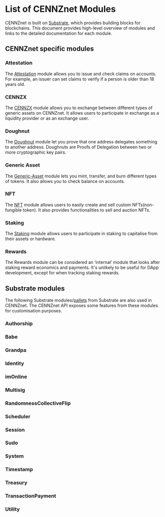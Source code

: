 # List of CENNZnet Modules

CENNZnet is built on [Substrate](https://www.parity.io/substrate/), which provides building blocks for blockchains. This document provides high-level overview of modules and links to the detailed documentation for each module.


## CENNZnet specific modules

### Attestation
The [Attestation](References/Runtime-modules/Attestation) module allows you to issue and check claims on accounts. For example, an issuer can set claims to verify if a person is older than 18 years old.

### CENNZX
The [CENNZX](References/Runtime-modules/CENNZX) module allows you to exchange between different types of generic assets on CENNZnet. It allows users to participate in exchange as a liquidity provider or as an exchange user.

### Doughnut
The [Doughnut](References/Runtime-modules/Doughnut) module let you prove that one address delegates something to another address. Doughnuts are Proofs of Delegation between two or more cryptographic key pairs. 

### Generic Asset
The [Generic-Asset](References/Runtime-modules/Generic-Asset) module lets you mint, transfer, and burn different types of tokens. It also allows you to check balance on accounts.

### NFT
The [NFT](References/Runtime-modules/NFT) module allows users to easily create and sell custom NFTs(non-fungible token). It also provides functionalities to sell and auction NFTs. 

### Staking
The [Staking](References/Runtime-modules/Staking) module allows users to participate in staking to capitalise from their assets or hardware.

### Rewards
The Rewards module can be considered an ‘internal’ module that looks after staking reward economics and payments. It's unlikely to be useful for DApp development, except for when tracking staking rewards.

## Substrate modules
The following Substrate modules/[pallets](https://substrate.dev/docs/en/knowledgebase/runtime/pallets) from Substrate are also used in CENNZnet. The CENNZnet API exposes some features from these modules for customisation purposes.

### Authorship

### Babe

### Grandpa

### Identity

### imOnline

### Multisig

### RandomnessCollectiveFlip

### Scheduler

### Session

### Sudo

### System

### Timestamp

### Treasury

### TransactionPayment

### Utility